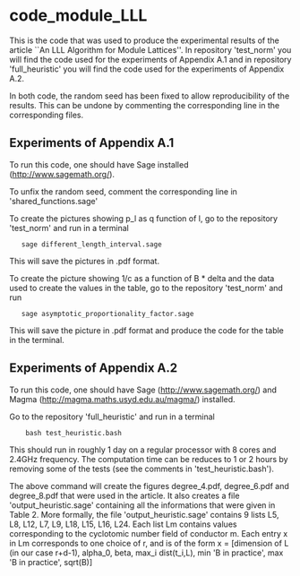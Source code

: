 # code_module_LLL

This is the code that was used to produce the experimental results of 
the article ``An LLL Algorithm for Module Lattices''. In repository 'test_norm'
you will find the code used for the experiments of Appendix A.1 and in
repository 'full_heuristic' you will find the code used for the experiments of
Appendix A.2.

In both code, the random seed has been fixed to allow reproducibility of
the results. This can be undone by commenting the corresponding line in
the corresponding files.

Experiments of Appendix A.1
---------------------------
To run this code, one should have Sage installed (http://www.sagemath.org/).

To unfix the random seed, comment the corresponding line in 'shared_functions.sage'


To create the pictures showing p_l as q function of l, go to the repository 
'test_norm' and run in a terminal

       sage different_length_interval.sage

This will save the pictures in .pdf format.


To create the picture showing 1/c as a function of B * delta and the data used to 
create the values in the table, go to the repository 'test_norm' and run

       sage asymptotic_proportionality_factor.sage

This will save the picture in .pdf format and produce the code for the table in 
the terminal.


Experiments of Appendix A.2
----------------------------
To run this code, one should have Sage (http://www.sagemath.org/) and Magma 
(http://magma.maths.usyd.edu.au/magma/) installed.

Go to the repository 'full_heuristic' and run in a terminal

        bash test_heuristic.bash

This should run in roughly 1 day on a regular processor with 8 cores and 2.4GHz 
frequency. The computation time can be reduces to 1 or 2 hours by removing some
of the tests (see the comments in 'test_heuristic.bash').

The above command will create the figures degree_4.pdf, degree_6.pdf and degree_8.pdf
that were used in the article. It also creates a file 'output_heuristic.sage' containing
all the informations that were given in Table 2. More formally, the file 
'output_heuristic.sage' contains 9 lists L5, L8, L12, L7, L9, L18, L15, L16, L24.
Each list Lm contains values corresponding to the cyclotomic number field of conductor m.
Each entry x in Lm corresponds to one choice of r, and is of the form
x = [dimension of L (in our case r+d-1), alpha_0, beta, max_i dist(t_i,L), min 'B in practice', max 'B in practice', sqrt(B)]
